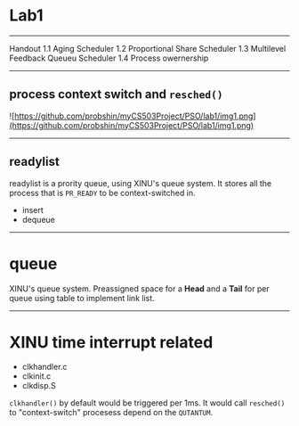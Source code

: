 # Lab1 

----------------------------
Handout
1.1 Aging Scheduler
1.2 Proportional Share Scheduler
1.3 Multilevel Feedback Queueu Scheduler
1.4 Process owernership


-----------------------------------------

## process context switch and `resched()`
![https://github.com/probshin/myCS503Project/PSO/lab1/img1.png](https://github.com/probshin/myCS503Project/PSO/lab1/img1.png)


-----------------------------------------

## readylist

readylist is a prority queue, using XINU's queue system. It stores all the process that is `PR_READY` to be context-switched in. 
* insert
* dequeue


-----------------------------------------
# queue
XINU's queue system. Preassigned space for a **Head** and a **Tail** for per queue using table to implement link list.

-----------------------------------------
# XINU time interrupt related
* clkhandler.c
* clkinit.c
* clkdisp.S

`clkhandler()` by default would be triggered per 1ms. It would call `resched()` to "context-switch" procesess depend on the `QUTANTUM`.




